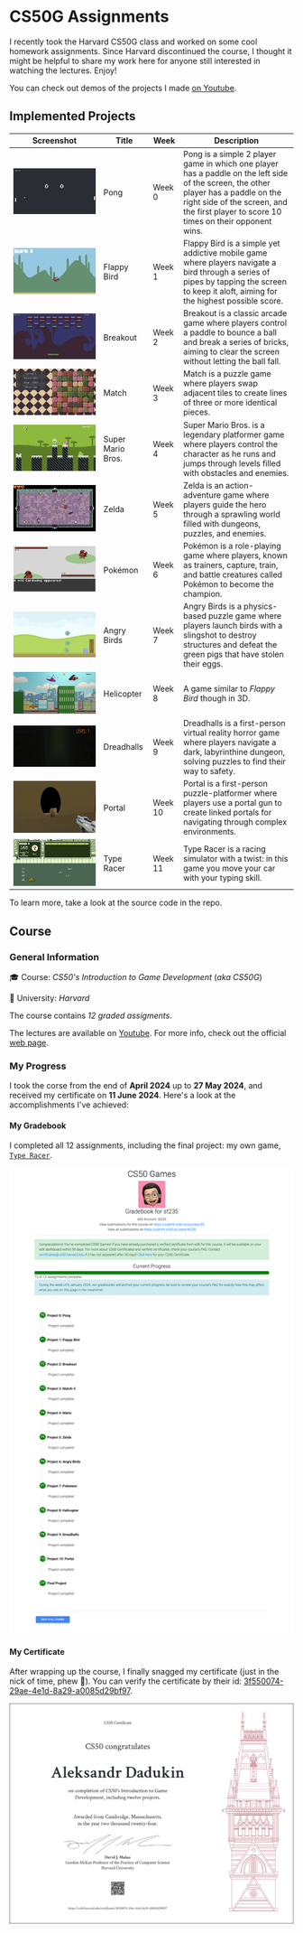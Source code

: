 # CS50G Assignments

I recently took the Harvard CS50G class and worked on some cool homework assignments. Since Harvard discontinued the course, I thought it might be helpful to share my work here for anyone still interested in watching the lectures. Enjoy!

You can check out demos of the projects I made [on Youtube](https://youtube.com/playlist?list=PLucKuGqiOAE8lcp4X8El6I5XHNlzYsyyK&si=TVqvDUp74LubgLbI).

## Implemented Projects

| Screenshot | Title | Week | Description |
| ----- | ----- | ----- | ----- |
| ![Pong](./images/pong_title.png) | Pong | Week 0 | Pong is a simple 2 player game in which one player has a paddle on the left side of the screen, the other player has a paddle on the right side of the screen, and the first player to score 10 times on their opponent wins. |
| ![Flappy Bird](./images/flappy_bird_gameplay.png) | Flappy Bird | Week 1 | Flappy Bird is a simple yet addictive mobile game where players navigate a bird through a series of pipes by tapping the screen to keep it aloft, aiming for the highest possible score. |
| ![Breakout](./images/breakout_level.png) | Breakout | Week 2 | Breakout is a classic arcade game where players control a paddle to bounce a ball and break a series of bricks, aiming to clear the screen without letting the ball fall. |
| ![Match](./images/match_gameplay2.png) | Match | Week 3 | Match is a puzzle game where players swap adjacent tiles to create lines of three or more identical pieces. |
| ![Super Mario Bros.](./images/mario_gameplay3.png) | Super Mario Bros. | Week 4 | Super Mario Bros. is a legendary platformer game where players control the character as he runs and jumps through levels filled with obstacles and enemies. |
| ![Zelda](./images/zelda_gameplay5.png) | Zelda | Week 5 | Zelda is an action-adventure game where players guide the hero through a sprawling world filled with dungeons, puzzles, and enemies. |
| ![Pokémon](./images/pokemon_battle1.png) | Pokémon | Week 6 | Pokémon is a role-playing game where players, known as trainers, capture, train, and battle creatures called Pokémon to become the champion. |
| ![Angry Birds](./images/angry_birds_gameplay4.png) | Angry Birds | Week 7 | Angry Birds is a physics-based puzzle game where players launch birds with a slingshot to destroy structures and defeat the green pigs that have stolen their eggs. |
| ![Helicopter](./images/helicopter_gameplay2.png) | Helicopter | Week 8 | A game similar to _Flappy Bird_ though in 3D. |
| ![Dreadhalls](./images/dreadhalls_gameplay1.png) | Dreadhalls | Week 9 | Dreadhalls is a first-person virtual reality horror game where players navigate a dark, labyrinthine dungeon, solving puzzles to find their way to safety. |
| ![Portal](./images/portal_portal.png) | Portal | Week 10 | Portal is a first-person puzzle-platformer where players use a portal gun to create linked portals for navigating through complex environments. |
| ![Type Racer](./images/type_racer_match.png) | Type Racer | Week 11 | Type Racer is a racing simulator with a twist: in this game you move your car with your typing skill. |

To learn more, take a look at the source code in the repo.

## Course

### General Information

🎓 Course: _CS50's Introduction to Game Development_ (_aka CS50G_)

🏫 University: _Harvard_

The course contains _12 graded assigments_.

The lectures are available on [Youtube](https://youtube.com/playlist?list=PLhQjrBD2T383Vx9-4vJYFsJbvZ_D17Qzh&si=LGpKB43PcM2cBcFM). For more info, check out the official [web page](https://cs50.harvard.edu/games/2018/).

### My Progress

I took the corse from the end of **April 2024** up to **27 May 2024**, and received my certificate on **11 June 2024**.
Here's a look at the accomplishments I've achieved:

#### My Gradebook

I completed all 12 assignments, including the final project: my own game, [`Type Racer`](./type-racer/).

![GradeBook](./images/certificate/gradebook.png)

#### My Certificate

After wrapping up the course, I finally snagged my certificate (just in the nick of time, phew 🎉). You can verify the certificate by their id: [3f550074-29ae-4e1d-8a29-a0085d29bf97](https://cs50.harvard.edu/certificates/3f550074-29ae-4e1d-8a29-a0085d29bf97).

![Certificate](./images/certificate/CS50G.png)
